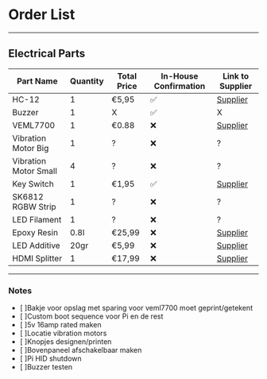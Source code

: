 # Order List

---

## Electrical Parts

| Part Name       | Quantity | Total Price | In-House Confirmation | Link to Supplier |
| --------------- | -------- | ----------- | --------------------- | ---------------- |
| HC-12 | 1 | €5,95  | ✅ | [Supplier](https://www.benselectronics.nl/hc-12-long-range-serial-module.html) |
| Buzzer | 1 | X | ✅ | X |
| VEML7700 | 1 | €0.88 | ❌ | [Supplier](https://nl.aliexpress.com/item/1005008925317954.html?spm=a2g0o.order_list.order_list_main.5.1c3c79d2rwE011&gatewayAdapt=glo2nld) |
| Vibration Motor Big | 1 | ? | ❌ | ? |
| Vibration Motor Small | 4 | ? | ❌ | ? |
| Key Switch | 1 | €1,95 | ✅ | [Supplier](https://www.benselectronics.nl/sleutelschakelaar-incl-2-sleutels-inbouw.html) |
| SK6812 RGBW Strip | 1 | ? | ❌ | ? |
| LED Filament | 1 | ? | ❌ | ? |
| Epoxy Resin | 0.8l | €25,99 | ❌ | [Supplier](https://polyestershoppen.nl/epoxy/resion-uv-epoxy-resin-861.html) |
| LED Additive | 20gr | €5,99 | ❌ | [Supplier](https://polyestershoppen.nl/epoxy/led-additief-voor-epoxy-374.html) |
| HDMI Splitter | 1 | €17,99 | ❌ | [Supplier](https://www.onlinekabelshop.nl/hdmi-splitter-1-naar-4-hdmi14-4k-30hz-voeding-via.html?gad_campaignid=21771595160&gad_source=1&gbraid=0AAAAAD1yb3G0inEWcisAwR1a5NwCK9HV9&gclid=Cj0KCQjwgvnCBhCqARIsADBLZoJrtxI1-FjkPTbWCtSBHWmBHfLYG6UHTajdGmx6lesPLFIwzblfR7oaArt5EALw_wcB) |

---

### Notes

- [ ]Bakje voor opslag met sparing voor veml7700 moet geprint/getekent
- [ ]Custom boot sequence voor Pi en de rest
- [ ]5v 16amp rated maken
- [ ]Locatie vibration motors
- [ ]Knopjes designen/printen
- [ ]Bovenpaneel afschakelbaar maken
- [ ]Pi HID shutdown
- [ ]Buzzer testen
